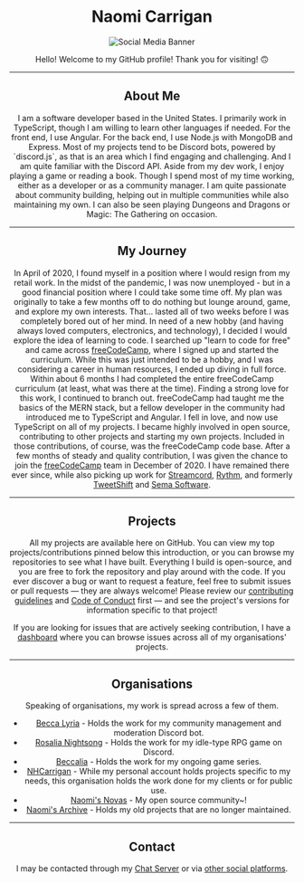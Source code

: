 <h1 align="center">Naomi Carrigan</h1>
<p align="center">
  <img src="https://cdn.nhcarrigan.com/banner.png" alt="Social Media Banner" />
</p>
<p align="center">
Hello! Welcome to my GitHub profile! Thank you for visiting! 🙃
</p>
<hr />
<h2 align="center">About Me </h2>
<p align="center">
I am a software developer based in the United States. I primarily work in TypeScript, though I am willing to learn other languages if needed. For the front end, I use Angular. For the back end, I use Node.js with MongoDB and Express. Most of my projects tend to be Discord bots, powered by `discord.js`, as that is an area which I find engaging and challenging. And I am quite familiar with the Discord API. Aside from my dev work, I enjoy playing a game or reading a book. Though I spend most of my time working, either as a developer or as a community manager. I am quite passionate about community building, helping out in multiple communities while also maintaining my own. I can also be seen playing Dungeons and Dragons or Magic: The Gathering on occasion.
</p>
<hr />
<h2 align="center">My Journey</h2>
<p align="center">
In April of 2020, I found myself in a position where I would resign from my retail work. In the midst of the pandemic, I was now unemployed - but in a good financial position where I could take some time off. My plan was originally to take a few months off to do nothing but lounge around, game, and explore my own interests. That... lasted all of two weeks before I was completely bored out of her mind. In need of a new hobby (and having always loved computers, electronics, and technology), I decided I would explore the idea of learning to code. I searched up "learn to code for free" and came across <a href="https://freecodecamp.org" target="blank">freeCodeCamp</a>, where I signed up and started the curriculum. While this was just intended to be a hobby, and I was considering a career in human resources, I ended up diving in full force. Within about 6 months I had completed the entire freeCodeCamp curriculum (at least, what was there at the time). Finding a strong love for this work, I continued to branch out. freeCodeCamp had taught me the basics of the MERN stack, but a fellow developer in the community had introduced me to TypeScript and Angular. I fell in love, and now use TypeScript on all of my projects. I became highly involved in open source, contributing to other projects and starting my own projects. Included in those contributions, of course, was the freeCodeCamp code base. After a few months of steady and quality contribution, I was given the chance to join the <a href="https://github.com/freecodecamp" target="_blank">freeCodeCamp</a> team in December of 2020. I have remained there ever since, while also picking up work for <a href="https://github.com/streamcord" target="_blank">Streamcord</a>, <a href="https://github.com/rythm_community" target="_blank">Rythm</a>, and formerly <a href="https://github.com/tweetshift" target="_blank">TweetShift</a> and <a href="https://github.com/semalab" target="_blank">Sema Software</a>.
</p>
<hr />
<h2 align="center">Projects</h2>
<p align="center">
All my projects are available here on GitHub. You can view my top projects/contributions pinned below this introduction, or you can browse my repositories to see what I have built. Everything I build is open-source, and you are free to fork the repository and play around with the code. If you ever discover a bug or want to request a feature, feel free to submit issues or pull requests — they are always welcome! Please review our <a href="https://github.com/nhcarrigan/nhcarrigan/blob/main/CONTRIBUTING.md" target="_blank">contributing guidelines</a> and <a href="https://github.com/nhcarrigan/nhcarrigan/blob/main/CODE_OF_CONDUCT.md" target="_blank">Code of Conduct</a> first — and see the project's versions for information specific to that project!
</p>
<p align="center">
If you are looking for issues that are actively seeking contribution, I have a <a href="https://contribute.naomi.lgbt" target="_blank">dashboard</a> where you can browse issues across all of my organisations' projects.
</p>
<hr />
<h2 align="center">Organisations</h2>
<p align="center">
Speaking of organisations, my work is spread across a few of them.
<ul align="center">
<li><a href="https://github.com/beccalyria" target="_blank">Becca Lyria</a> - Holds the work for my community management and moderation Discord bot.</li>
<li><a href="https://github.com/rosalianightsong" target="_blank">Rosalia Nightsong</a> - Holds the work for my idle-type RPG game on Discord.</li>
<li><a href="https://github.com/beccalia" target="_blank">Beccalia</a> - Holds the work for my ongoing game series.</li>
<li><a href="https://github.com/nhcarrigan" target="_blank">NHCarrigan</a> - While my personal account holds projects specific to my needs, this organisation holds the work done for my clients or for public use.</li>
<li><a href="https://github.com/naomis-novas" target="blank">Naomi's Novas</a> - My open source community~!</li>
<li><a href="https://github.com/naomis-archive" target="_blank">Naomi's Archive</a> - Holds my old projects that are no longer maintained.</li>
</ul>
</p>
<hr />
<h2 align="center">Contact</h2>
<p align="center">
I may be contacted through my <a href="https://chat.naomi.lgbt" target="_blank">Chat Server</a> or via <a href="https://socials.naomi.lgbt" target="_blank">other social platforms</a>.
</p>
